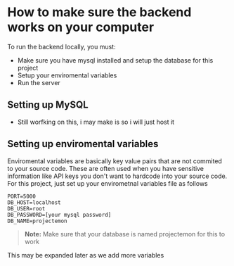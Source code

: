 # How to make sure the backend works on your computer #

To run the backend locally, you must:
- Make sure you have mysql installed and setup the database for this project
- Setup your enviromental variables
- Run the server

## Setting up MySQL ##
- Still worfking on this, i may make is so i will just host it


## Setting up enviromental variables ##
Enviromental variables are basically key value pairs that are not commited to your source code. These are often used when you have sensitive information like API keys you don't want to hardcode into your source code. For this project, just set up your envirometnal variables file as follows

```
PORT=5000
DB_HOST=localhost
DB_USER=root
DB_PASSWORD=[your mysql password]
DB_NAME=projectemon
``` 

>**Note:** Make sure that your database is named projectemon for this to work

This may be expanded later as we add more variables